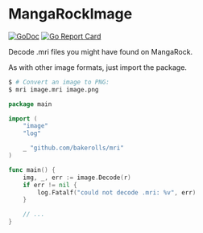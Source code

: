 # MangaRockImage

[![GoDoc](https://godoc.org/github.com/bakerolls/mri?status.svg)](https://godoc.org/github.com/bakerolls/mri)
[![Go Report Card](https://goreportcard.com/badge/github.com/bakerolls/mri)](https://goreportcard.com/report/github.com/bakerolls/mri)

Decode .mri files you might have found on MangaRock.

As with other image formats, just import the package.

```bash
$ # Convert an image to PNG:
$ mri image.mri image.png
```

```go
package main

import (
	"image"
	"log"

	_ "github.com/bakerolls/mri"
)

func main() {
	img, _, err := image.Decode(r)
	if err != nil {
		log.Fatalf("could not decode .mri: %v", err)
	}

	// ...
}
```
